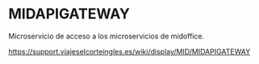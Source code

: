 # MIDAPIGATEWAY

Microservicio de acceso a los microservicios de midoffice.

https://support.viajeselcorteingles.es/wiki/display/MID/MIDAPIGATEWAY


 
